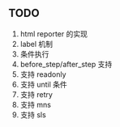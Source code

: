 ## TODO

1. html reporter 的实现
2. label 机制
3. 条件执行
5. before_step/after_step 支持
6. 支持 readonly
7. 支持 until 条件
8. 支持 retry
9. 支持 mns
10. 支持 sls
